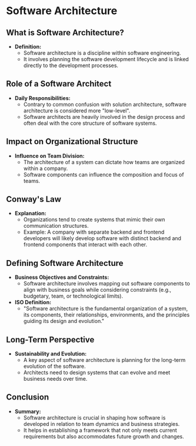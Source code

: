 # Software Architecture 

## What is Software Architecture?
- **Definition:**
    - Software architecture is a discipline within software engineering.
    - It involves planning the software development lifecycle and is linked directly to the development processes.

## Role of a Software Architect
- **Daily Responsibilities:**
    - Contrary to common confusion with solution architecture, software architecture is considered more "low-level".
    - Software architects are heavily involved in the design process and often deal with the core structure of software systems.

## Impact on Organizational Structure
- **Influence on Team Division:**
    - The architecture of a system can dictate how teams are organized within a company.
    - Software components can influence the composition and focus of teams.

## Conway's Law
- **Explanation:**
    - Organizations tend to create systems that mimic their own communication structures.
    - Example: A company with separate backend and frontend developers will likely develop software with distinct backend and frontend components that interact with each other.

## Defining Software Architecture
- **Business Objectives and Constraints:**
    - Software architecture involves mapping out software components to align with business goals while considering constraints (e.g., budgetary, team, or technological limits).
- **ISO Definition:**
    - "Software architecture is the fundamental organization of a system, its components, their relationships, environments, and the principles guiding its design and evolution."

## Long-Term Perspective
- **Sustainability and Evolution:**
    - A key aspect of software architecture is planning for the long-term evolution of the software.
    - Architects need to design systems that can evolve and meet business needs over time.

## Conclusion
- **Summary:**
    - Software architecture is crucial in shaping how software is developed in relation to team dynamics and business strategies.
    - It helps in establishing a framework that not only meets current requirements but also accommodates future growth and changes.
